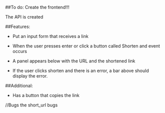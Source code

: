 ##To do:
Create the frontend!!!

The API is created

##Features:
- Put an input form that receives a link
- When the user presses enter or click a button called Shorten and event occurs
- A panel appears below with the URL and the shortened link

- If the user clicks shorten and there is an error, a bar above should display the error.

##Additional:
- Has a button that copies the link

//Bugs
the short_url bugs
